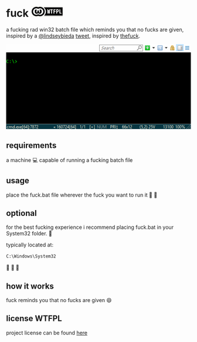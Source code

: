 # fuck [![WTFPL][license-badge]](LICENSE)

a fucking rad win32 batch file which reminds you that no fucks are given, inspired by a [@lindseybieda](https://twitter.com/lindseybieda) [tweet](https://twitter.com/lindseybieda/status/767807738562871296), inspired by [thefuck](https://github.com/nvbn/thefuck/).

[![gif with the fucking example][examples-link]][examples-link]

## requirements

a machine :computer: capable of running a fucking batch file 

## usage

place the fuck.bat file wherever the fuck you want to run it :fu: :fu: 

## optional

for the best fucking experience i recommend placing fuck.bat in your System32 folder. :page_facing_up:

typically located at: 

```cmd
C:\Windows\System32
```

:clap: :clap: :clap:

## how it works

fuck reminds you that no fucks are given :smile:

## license WTFPL

project license can be found [here](LICENSE)

[examples-link]:   https://github.com/joshschmelzle/fuck/blob/master/example.gif
[license-badge]:   https://github.com/joshschmelzle/fuck/blob/master/wtfpl-badge-1.png
